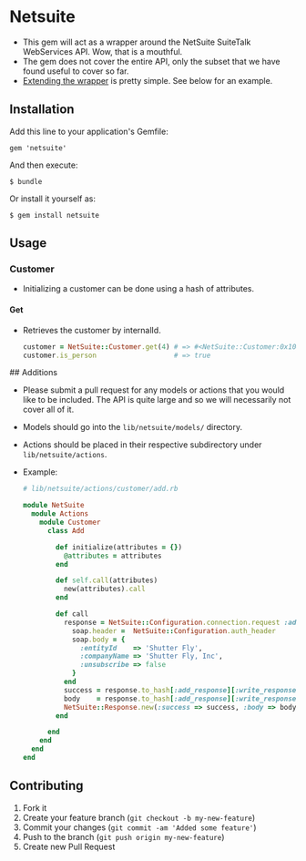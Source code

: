 # Netsuite

* This gem will act as a wrapper around the NetSuite SuiteTalk WebServices API. Wow, that is a mouthful.
* The gem does not cover the entire API, only the subset that we have found useful to cover so far.
* [Extending the wrapper](#extending) is pretty simple. See below for an example.

## Installation

Add this line to your application's Gemfile:

    gem 'netsuite'

And then execute:

    $ bundle

Or install it yourself as:

    $ gem install netsuite

## Usage

### Customer

* Initializing a customer can be done using a hash of attributes.

#### Get

* Retrieves the customer by internalId.

    ```Ruby
    customer = NetSuite::Customer.get(4) # => #<NetSuite::Customer:0x1042f59b8>
    customer.is_person                   # => true
    ```

<a name='extending'>
## Additions

* Please submit a pull request for any models or actions that you would like to be included. The API is quite large and so we will necessarily not cover all of it.
* Models should go into the `lib/netsuite/models/` directory.
* Actions should be placed in their respective subdirectory under `lib/netsuite/actions`.
* Example:

    ```Ruby
    # lib/netsuite/actions/customer/add.rb

    module NetSuite
      module Actions
        module Customer
          class Add

            def initialize(attributes = {})
              @attributes = attributes
            end

            def self.call(attributes)
              new(attributes).call
            end

            def call
              response = NetSuite::Configuration.connection.request :add do
                soap.header =  NetSuite::Configuration.auth_header
                soap.body = {
                  :entityId    => 'Shutter Fly',
                  :companyName => 'Shutter Fly, Inc',
                  :unsubscribe => false
                }
              end
              success = response.to_hash[:add_response][:write_response][:status][:@isSuccess] == 'true'
              body    = response.to_hash[:add_response][:write_response][:baseRef]
              NetSuite::Response.new(:success => success, :body => body)
            end

          end
        end
      end
    end
    ```

## Contributing

1. Fork it
2. Create your feature branch (`git checkout -b my-new-feature`)
3. Commit your changes (`git commit -am 'Added some feature'`)
4. Push to the branch (`git push origin my-new-feature`)
5. Create new Pull Request
